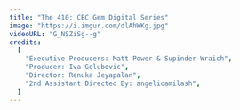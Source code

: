 ```yaml
---
title: "The 410: CBC Gem Digital Series"
image: "https://i.imgur.com/dlAhWKg.jpg"
videoURL: "G_NSZiSg--g"
credits:
  [
    "Executive Producers: Matt Power & Supinder Wraich",
    "Producer: Iva Golubovic",
    "Director: Renuka Jeyapalan",
    "2nd Assistant Directed By: angelicamilash",
  ]
---
```

